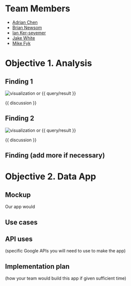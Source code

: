 # Team Members

* [Adrian Chen](github.com/adrian-chen)
* [Brian Newsom](github.com/briannewsom)
* [Ian Ker-seyemer](github.com/ianks)
* [Jake White](github.com/jakewhite8)
* [Mike Fyk](github.com/thefyk)

# Objective 1. Analysis

## Finding 1

![visualization](viz.png) or {{ query/result }}

{{ discussion }}

## Finding 2

![visualization](viz.png) or {{ query/result }}

{{ discussion }}

## Finding (add more if necessary)

# Objective 2. Data App

## Mockup 

Our app would 

## Use cases 


## API uses 

(specific Google APIs you will need to use to make the app)

## Implementation plan 

(how your team would build this app if given sufficient time)


